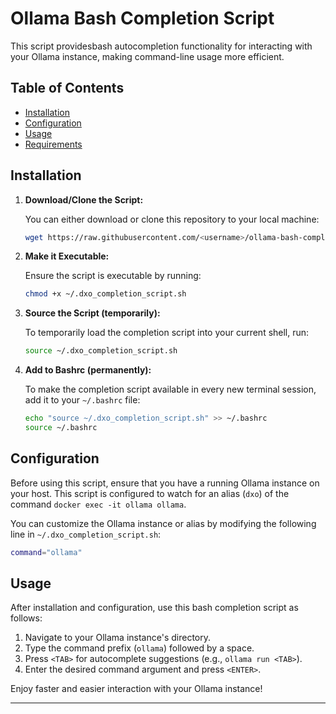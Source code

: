 # Ollama Bash Completion Script

This script providesbash autocompletion functionality for interacting with your Ollama instance, making command-line usage more efficient.

## Table of Contents

- [Installation](#installation)
- [Configuration](#configuration)
- [Usage](#usage)
- [Requirements](#requirements)

## Installation

1. **Download/Clone the Script:**

   You can either download or clone this repository to your local machine:

   ```bash
   wget https://raw.githubusercontent.com/<username>/ollama-bash-completion/master/dxo_completion_script.sh -O ~/.dxo_completion_script.sh
   ```

2. **Make it Executable:**

   Ensure the script is executable by running:

   ```bash
   chmod +x ~/.dxo_completion_script.sh
   ```

3. **Source the Script (temporarily):**

   To temporarily load the completion script into your current shell, run:

   ```bash
   source ~/.dxo_completion_script.sh
   ```

4. **Add to Bashrc (permanently):**

   To make the completion script available in every new terminal session, add it to your `~/.bashrc` file:

   ```bash
   echo "source ~/.dxo_completion_script.sh" >> ~/.bashrc
   source ~/.bashrc
   ```

## Configuration

Before using this script, ensure that you have a running Ollama instance on your host. This script is configured to watch for an alias (`dxo`) of the command `docker exec -it ollama ollama`.

You can customize the Ollama instance or alias by modifying the following line in `~/.dxo_completion_script.sh`:

```bash
command="ollama"
```

## Usage

After installation and configuration, use this bash completion script as follows:

1. Navigate to your Ollama instance's directory.
2. Type the command prefix (`ollama`) followed by a space.
3. Press `<TAB>` for autocomplete suggestions (e.g., `ollama run <TAB>`).
4. Enter the desired command argument and press `<ENTER>`.

Enjoy faster and easier interaction with your Ollama instance!

---
